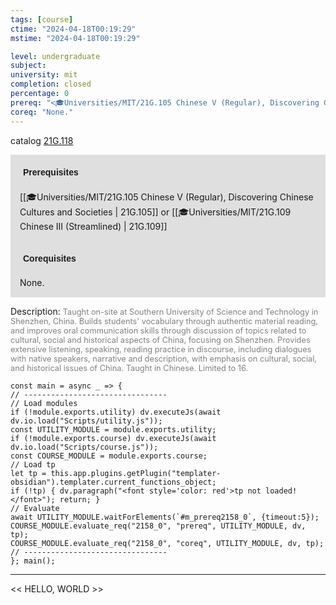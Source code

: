 ```yaml
---
tags: [course]
ctime: "2024-04-18T00:19:29"
mstime: "2024-04-18T00:19:29"

level: undergraduate
subject: 
university: mit
completion: closed
percentage: 0
prereq: "<🎓Universities/MIT/21G.105 Chinese V (Regular), Discovering Chinese Cultures and Societies> or <🎓Universities/MIT/21G.109 Chinese III (Streamlined)>"
coreq: "None."
---
```


catalog [21G.118](http://student.mit.edu/catalog/m21Gb.html#21G.118)

<span style="display: block; padding: 15px; background-color: rgb(100, 100, 100, 0.2);"><font id="m_prereq2158_0" style="display: block; font-family: Arial, sans-serif; font-weight: bold; padding: 5px">Prerequisites</font><br><span id="prereq2158_0">[[🎓Universities/MIT/21G.105 Chinese V (Regular), Discovering Chinese Cultures and Societies | 21G.105]] or [[🎓Universities/MIT/21G.109 Chinese III (Streamlined) | 21G.109]]</span></span>
<span style="display: block; padding: 15px; background-color: rgb(100, 100, 100, 0.2);"><font id="m_coreq2158_0" style="display: block; font-family: Arial, sans-serif; font-weight: bold; padding: 5px">Corequisites</font><br><span id="coreq2158_0">None.</span></span>

<font style="">Description:</font>
<font style="color: grey; font-size: 0.8rem;">Taught on-site at Southern University of Science and Technology in Shenzhen, China. Builds students' vocabulary through authentic material reading, and improves oral communication skills through discussion of topics related to cultural, social and historical aspects of China, focusing on Shenzhen. Provides extensive listening, speaking, reading practice in discourse, including dialogues with native speakers, narrative and description, with emphasis on cultural, social, and historical issues of China. Taught in Chinese. Limited to 16.</font>

```dataviewjs
const main = async _ => {
// --------------------------------
// Load modules
if (!module.exports.utility) dv.executeJs(await dv.io.load("Scripts/utility.js"));
const UTILITY_MODULE = module.exports.utility;
if (!module.exports.course) dv.executeJs(await dv.io.load("Scripts/course.js"));
const COURSE_MODULE = module.exports.course;
// Load tp
let tp = this.app.plugins.getPlugin("templater-obsidian").templater.current_functions_object;
if (!tp) { dv.paragraph("<font style='color: red'>tp not loaded!</font>"); return; }
// Evaluate
await UTILITY_MODULE.waitForElements(`#m_prereq2158_0`, {timeout:5});
COURSE_MODULE.evaluate_req("2158_0", "prereq", UTILITY_MODULE, dv, tp);
COURSE_MODULE.evaluate_req("2158_0", "coreq", UTILITY_MODULE, dv, tp);
// --------------------------------
}; main();
```

---

<< HELLO, WORLD >>

